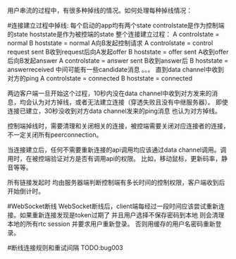 用户串流的过程中，有很多种掉线的情况。如何处理每种掉线情况：

#连接建立过程中掉线:
每个启动的app均有两个state controlstate是作为控制端的state hoststate是作为被控端的state
整个连接建立过程：
                            A controlstate = normal     B hoststate = normal
A向B发起控制请求             A controlstate = control request sent 
B收到request后向A发起offer   B hoststate = offer sent
A收到offer后向B发起answer    A controlstate = answer sent
B收到answer后                B hoststate = answerreceived
中间可能有一些candidate消息 。。。
直到data channel中收到对方的ping A controlstate = connected  B hoststate = connected

两边客户端一旦开始这个过程，10秒内没在data channel中收到对方发来的消息，均会认为对方掉线，或者无法建立连接（穿透失败且没有中继服务器）。
即使连接已建立，30秒没收到对方data channel发来的ping消息 也认为对方掉线。

控制端掉线时，需要清理和关闭相关的连接，被控端需要关闭对应连接者的连接，不一定关闭所有peerconnection。

当连接建立后，任何不需要重新连接的api调用均应该通过data channel调用。调用时，在被控端验证对方是否有调用api的权限。
比如，移动鼠标，更新码率，静音等等。

所有链接发起时 均由服务器端判断控制端有多长时间的控制权限，客户端收到后开始倒计时。

#WebSocket断线
WebSocket断线后，client端每经过一段时间应该尝试重新连接。如果重新连接发现是token过期了 并且用户选择不保存密码到本地 则会清理本地的所有rtc session 并要求用户重新登录。 否则用缓存的用户名密码重新登录。

#断线连接规则和重试间隔
TODO:bug003